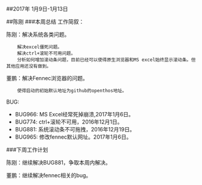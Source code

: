 ##2017年 1月9日-1月13日

##陈刚
###本周总结
工作简叙：

   陈刚：解决系统各类问题。
   
        解决excel僵死问题。
        解决ctrl+滚轮不可用问题。
        分析如何增加滚动条问题，目前已经可以使得原生浏览器和MS excel始终显示滚动条。但其他应用还没有做到。
        
   董鹏：解决Fennec浏览器的问题。
   
        使得启动的初始默认地址为github的openthos地址。
   
BUG:
 
   - BUG966: MS Excel经常死掉崩溃,2017年1月6日。
   - BUG774: ctrl+滚轮不可用，2016年12月1日。
   - BUG881: 系统滚动条不可拖拽，2016年12月19日。
   - BUG965:  修改fennec默认网址。2017年1月6日。
 
###下周工作计划

   陈刚：继续解决BUG881，争取本周内解决。
   
   董鹏：继续解决fennec相关的bug。
   
